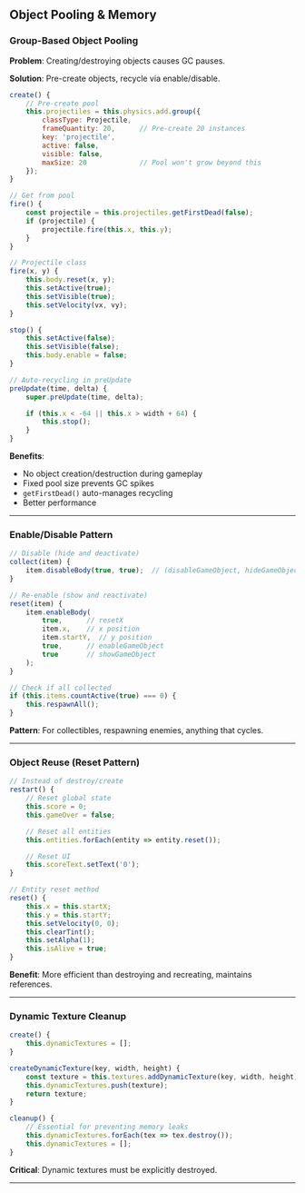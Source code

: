 ## Object Pooling & Memory

### Group-Based Object Pooling

**Problem**: Creating/destroying objects causes GC pauses.

**Solution**: Pre-create objects, recycle via enable/disable.

```javascript
create() {
    // Pre-create pool
    this.projectiles = this.physics.add.group({
        classType: Projectile,
        frameQuantity: 20,      // Pre-create 20 instances
        key: 'projectile',
        active: false,
        visible: false,
        maxSize: 20             // Pool won't grow beyond this
    });
}

// Get from pool
fire() {
    const projectile = this.projectiles.getFirstDead(false);
    if (projectile) {
        projectile.fire(this.x, this.y);
    }
}

// Projectile class
fire(x, y) {
    this.body.reset(x, y);
    this.setActive(true);
    this.setVisible(true);
    this.setVelocity(vx, vy);
}

stop() {
    this.setActive(false);
    this.setVisible(false);
    this.body.enable = false;
}

// Auto-recycling in preUpdate
preUpdate(time, delta) {
    super.preUpdate(time, delta);

    if (this.x < -64 || this.x > width + 64) {
        this.stop();
    }
}
```

**Benefits**:
- No object creation/destruction during gameplay
- Fixed pool size prevents GC spikes
- `getFirstDead()` auto-manages recycling
- Better performance

---

### Enable/Disable Pattern

```javascript
// Disable (hide and deactivate)
collect(item) {
    item.disableBody(true, true);  // (disableGameObject, hideGameObject)
}

// Re-enable (show and reactivate)
reset(item) {
    item.enableBody(
        true,      // resetX
        item.x,    // x position
        item.startY,  // y position
        true,      // enableGameObject
        true       // showGameObject
    );
}

// Check if all collected
if (this.items.countActive(true) === 0) {
    this.respawnAll();
}
```

**Pattern**: For collectibles, respawning enemies, anything that cycles.

---

### Object Reuse (Reset Pattern)

```javascript
// Instead of destroy/create
restart() {
    // Reset global state
    this.score = 0;
    this.gameOver = false;

    // Reset all entities
    this.entities.forEach(entity => entity.reset());

    // Reset UI
    this.scoreText.setText('0');
}

// Entity reset method
reset() {
    this.x = this.startX;
    this.y = this.startY;
    this.setVelocity(0, 0);
    this.clearTint();
    this.setAlpha(1);
    this.isAlive = true;
}
```

**Benefit**: More efficient than destroying and recreating, maintains references.

---

### Dynamic Texture Cleanup

```javascript
create() {
    this.dynamicTextures = [];
}

createDynamicTexture(key, width, height) {
    const texture = this.textures.addDynamicTexture(key, width, height);
    this.dynamicTextures.push(texture);
    return texture;
}

cleanup() {
    // Essential for preventing memory leaks
    this.dynamicTextures.forEach(tex => tex.destroy());
    this.dynamicTextures = [];
}
```

**Critical**: Dynamic textures must be explicitly destroyed.

---

